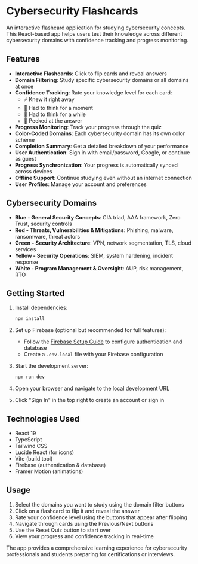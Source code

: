 # Cybersecurity Flashcards

An interactive flashcard application for studying cybersecurity concepts. This React-based app helps users test their knowledge across different cybersecurity domains with confidence tracking and progress monitoring.

## Features

- **Interactive Flashcards**: Click to flip cards and reveal answers
- **Domain Filtering**: Study specific cybersecurity domains or all domains at once
- **Confidence Tracking**: Rate your knowledge level for each card:
  - ⚡ Knew it right away
  - 🤔 Had to think for a moment
  - 🧠 Had to think for a while
  - 👀 Peeked at the answer
- **Progress Monitoring**: Track your progress through the quiz
- **Color-Coded Domains**: Each cybersecurity domain has its own color scheme
- **Completion Summary**: Get a detailed breakdown of your performance
- **User Authentication**: Sign in with email/password, Google, or continue as guest
- **Progress Synchronization**: Your progress is automatically synced across devices
- **Offline Support**: Continue studying even without an internet connection
- **User Profiles**: Manage your account and preferences

## Cybersecurity Domains

- **Blue - General Security Concepts**: CIA triad, AAA framework, Zero Trust, security controls
- **Red - Threats, Vulnerabilities & Mitigations**: Phishing, malware, ransomware, threat actors
- **Green - Security Architecture**: VPN, network segmentation, TLS, cloud services
- **Yellow - Security Operations**: SIEM, system hardening, incident response
- **White - Program Management & Oversight**: AUP, risk management, RTO

## Getting Started

1. Install dependencies:
   ```bash
   npm install
   ```

2. Set up Firebase (optional but recommended for full features):
   - Follow the [Firebase Setup Guide](FIREBASE_SETUP.md) to configure authentication and database
   - Create a `.env.local` file with your Firebase configuration

3. Start the development server:
   ```bash
   npm run dev
   ```

4. Open your browser and navigate to the local development URL

5. Click "Sign In" in the top right to create an account or sign in

## Technologies Used

- React 19
- TypeScript
- Tailwind CSS
- Lucide React (for icons)
- Vite (build tool)
- Firebase (authentication & database)
- Framer Motion (animations)

## Usage

1. Select the domains you want to study using the domain filter buttons
2. Click on a flashcard to flip it and reveal the answer
3. Rate your confidence level using the buttons that appear after flipping
4. Navigate through cards using the Previous/Next buttons
5. Use the Reset Quiz button to start over
6. View your progress and confidence tracking in real-time

The app provides a comprehensive learning experience for cybersecurity professionals and students preparing for certifications or interviews.
